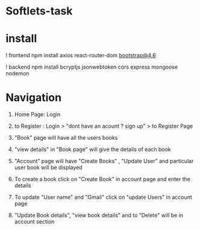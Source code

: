 # Softlets-task

# install
! frontend
    npm install axios react-router-dom bootstrap@4.6 

! backend
    npm install bcryptjs jsonwebtoken cors express mongoose nodemon

# Navigation

1) Home Page: Login

2) to Register : Login > "dont have an acount ? sign up" > to Register Page

3) "Book" page will have all the users books 

4) "view details" in "Book page" will give the details of each book

5) "Account" page will have "Create Books" , "Update User" and particular user book will be displayed

6) To create a book click on "Create Book" in account page and enter the details

7) To update "User name" and "Gmail" click on "update Users" in account page

8) "Update Book details", "view book details" and to "Delete" will be in account section